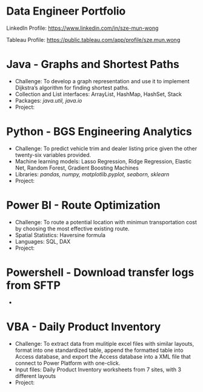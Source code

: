 # Data Engineer Portfolio
LinkedIn Profile: https://www.linkedin.com/in/sze-mun-wong

Tableau Profile: https://public.tableau.com/app/profile/sze.mun.wong

# Java - Graphs and Shortest Paths
- Challenge: To develop a graph representation and use it to implement Dijkstra’s algorithm for finding shortest paths.
- Collection and List interfaces: ArrayList, HashMap, HashSet, Stack
- Packages: *java.util, java.io*
- Project:
  
# Python - BGS Engineering Analytics
- Challenge: To predict vehicle trim and dealer listing price given the other twenty-six variables provided.
- Machine learning models: Lasso Regression, Ridge Regression, Elastic Net, Random Forest, Gradient Boosting Machines
- Libraries: *pandas, numpy, matplotlib.pyplot, seaborn, sklearn*
- Project:

# Power BI - Route Optimization
- Challenge: To route a potential location with minimun transportation cost by choosing the most effective existing route.
- Spatial Statistics: Haversine formula
- Languages: SQL, DAX
- Project: 

# Powershell - Download transfer logs from SFTP
* 

# VBA - Daily Product Inventory
* Challenge: To extract data from mulitiple excel files with similar layouts, format into one standardized table, append the formatted table into Access database, and export the Access database into a XML file that connect to Power Platform with one-click.
* Input files: Daily Product Inventory worksheets from 7 sites, with 3 different layouts
* Project: 
